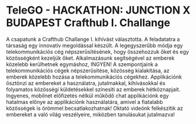 # TeleGO - HACKATHON: JUNCTION X BUDAPEST Crafthub I. Challange
A csapatunk a Crafthub Challange I. kihívást választotta.
A feladatatra a társaság egy innovatív megoldással készült.
A legegyszerűbb módja egy telekommunikációs cég népszerűsítésének, hogy összehozzuk őket és egy közösségként kezeljük őket.
Alkalmazásunk segítségével az emberek közelebb kerülhetnek egymáshoz, INGYEN!
A szempontjaink a telekommunikációs cégek népszerűsítése, közösség kialakítása, az emberek közelebb hozása a telekommunikációs cégekhez.
Applikációnk ösztönzi az embereket a használatra, jutalmakkal, kihívásokkal és folyamatos közösségi küldetésekkel színesiti az emberek hétköznapjait.
Ingyenes, mobilnet előfizetés nélkül műkődő chat applikációnk egy hatalmas előnye az applikációnk használatára, amivel a fiatalabb közösségek is örömmel becsatlakozhatnak!
Oktató videónk felkészítik az embereket a való világ veszélyeire, miközben tanulásukat jutalmazva!
